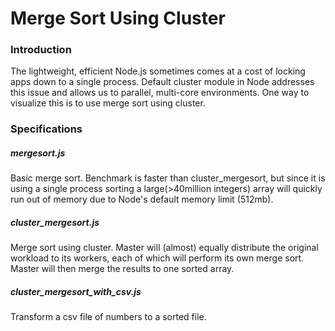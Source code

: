 # Merge Sort Using Cluster

### Introduction

The lightweight, efficient Node.js sometimes comes at a cost of locking apps down to a single process.
Default cluster module in Node addresses this issue and allows us to parallel, multi-core environments.
One way to visualize this is to use merge sort using cluster.


### Specifications

##### mergesort.js

Basic merge sort. Benchmark is faster than cluster_mergesort, but since it is using a single process sorting a large(>40million integers) array will quickly run out of memory due to Node's default memory limit (512mb).

##### cluster_mergesort.js

Merge sort using cluster.  Master will (almost) equally distribute the original workload to its workers, each of which will perform its own merge sort.  Master will then merge the results to one sorted array.

##### cluster_mergesort_with_csv.js

Transform a csv file of numbers to a sorted file.

